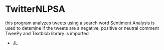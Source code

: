 # TwitterNLPSA
this program analyzes tweets using a search word
Sentiment Analysis is used to detemine if the tweets are a negative, positive or neutral comment
TweePy and Textblob library is imported 
- JL
